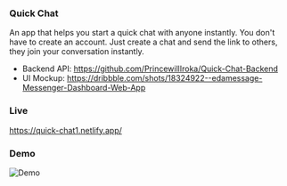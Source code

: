 ### Quick Chat
An app that helps you start a quick chat with anyone instantly.
You don't have to create an account. Just create a chat and send the link to others, they join your conversation instantly.

- Backend API: https://github.com/PrincewillIroka/Quick-Chat-Backend
- UI Mockup: https://dribbble.com/shots/18324922--edamessage-Messenger-Dashboard-Web-App
### Live
https://quick-chat1.netlify.app/
### Demo

![Demo](https://i.imgur.com/niadqpZ.gif)
